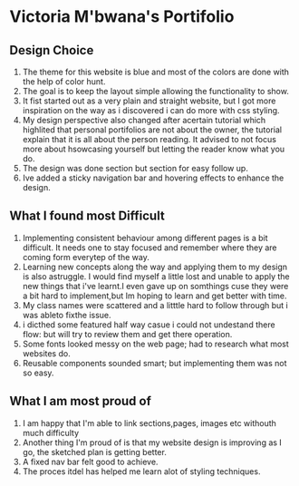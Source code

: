 # Victoria M'bwana's Portifolio

## Design Choice

1. The theme for this website is blue and most of the colors are done with the help of color hunt. 
2. The goal is to keep the layout simple allowing the functionality to show.
3. It fist started out as a very plain and straight website, but I got more inspiration on the way as i discovered i can do more with css styling. 
4. My design perspective also changed after acertain tutorial which highlited that personal portifolios are not about the owner, the tutorial explain that it is all about the person reading. It advised to not focus more about hsowcasing yourself but letting the reader know what you do. 
5. The design was done section but section for easy follow up.
6. Ive added a sticky navigation bar and hovering effects to enhance the design.


## What I found most Difficult

1. Implementing consistent behaviour among different pages is a bit difficult. It needs one to stay focused and remember where they are coming form everytep of the way.
2. Learning new concepts along the way and applying them to my design is also astruggle. I would find myself a little lost and unable to apply the new things that i've learnt.I even gave up on somthings cuse they were a bit hard to implement,but Im hoping to learn and get better with time.
3. My class names were scattered and a litttle hard to follow through but i was ableto fixthe issue.
4. i dicthed some featured half way casue i could not undestand there flow: but will try to review them and get there operation.
5. Some fonts looked messy on the web page; had to research what most websites do.
6. Reusable components sounded smart; but implementing them was not so easy.

## What I am most proud of

1. I am happy that I'm able to link sections,pages, images etc withouth much difficulty
2. Another thing I'm proud of is that my website design is improving as I go, the sketched plan is getting better.
3. A fixed nav bar felt good to achieve.
4. The proces itdel has helped me learn alot of styling techniques. 
